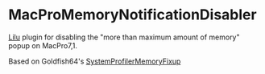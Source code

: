 # MacProMemoryNotificationDisabler
[Lilu](https://github.com/acidanthera/Lilu) plugin for disabling the "more than maximum amount of memory" popup on MacPro7,1.

Based on Goldfish64's [SystemProfilerMemoryFixup](https://github.com/Goldfish64/SystemProfilerMemoryFixup)
